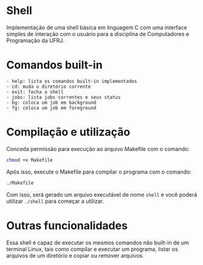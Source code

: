 # Shell
Implementação de uma shell básica em linguagem C com uma interface simples de interação com o usuário para a disciplina de Computadores e Programação da UFRJ.

# Comandos built-in
    - help: lista os comandos built-in implementados
    - cd: muda o diretório corrente
    - exit: fecha a shell
    - jobs: lista jobs correntes e seus status
    - bg: coloca um job em background
    - fg: coloca um job em foreground

# Compilação e utilização
Conceda permissão para execução ao arquivo Makefile com o comando:
```bash
chmod +x Makefile
```

Após isso, execute o Makefile para compilar o programa com o comando:
```bash
./Makefile
```

Com isso, será gerado um arquivo executável de nome `shell` e você poderá utilizar `./shell` para começar a utilizar.

# Outras funcionalidades
Essa shell é capaz de executar os mesmos comandos não built-in de um terminal Linux, tais como compilar e executar um programa, listar os arquivos de um diretório e copiar ou remover arquivos.
